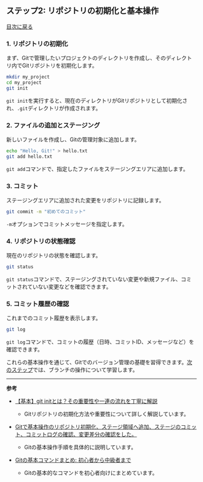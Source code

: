 ## ステップ2: リポジトリの初期化と基本操作

[目次に戻る](README.md)

### 1. リポジトリの初期化

まず、Gitで管理したいプロジェクトのディレクトリを作成し、そのディレクトリ内でGitリポジトリを初期化します。

```bash
mkdir my_project
cd my_project
git init
```

`git init`を実行すると、現在のディレクトリがGitリポジトリとして初期化され、`.git`ディレクトリが作成されます。 

### 2. ファイルの追加とステージング

新しいファイルを作成し、Gitの管理対象に追加します。

```bash
echo "Hello, Git!" > hello.txt
git add hello.txt
```

`git add`コマンドで、指定したファイルをステージングエリアに追加します。 

### 3. コミット

ステージングエリアに追加された変更をリポジトリに記録します。

```bash
git commit -m "初めてのコミット"
```

`-m`オプションでコミットメッセージを指定します。 

### 4. リポジトリの状態確認

現在のリポジトリの状態を確認します。

```bash
git status
```

`git status`コマンドで、ステージングされていない変更や新規ファイル、コミットされていない変更などを確認できます。 

### 5. コミット履歴の確認

これまでのコミット履歴を表示します。

```bash
git log
```

`git log`コマンドで、コミットの履歴（日時、コミットID、メッセージなど）を確認できます。 

これらの基本操作を通じて、Gitでのバージョン管理の基礎を習得できます。[次のステップ](ブランチの操作.md)では、ブランチの操作について学習します。

---

**参考**

- [【基本】git initとは？その重要性や一連の流れを丁寧に解説](https://itc.tokyo/git/git-init/)
  - Gitリポジトリの初期化方法や重要性について詳しく解説しています。

- [Gitで基本操作のリポジトリ初期化、ステージ領域へ追加、ステージのコミット、コミットログの確認、変更差分の確認をした。](https://qiita.com/ryuutamaehara/items/e6757bee5c498cab7d98)
  - Gitの基本操作手順を具体的に説明しています。

- [Gitの基本コマンドまとめ: 初心者から中級者まで](https://qiita.com/mnoguchi/items/0cada00d40a82b80fa43)
  - Gitの基本的なコマンドを初心者向けにまとめています。 
